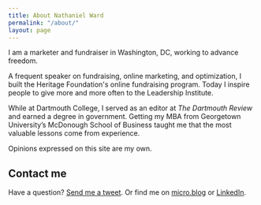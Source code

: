 ```yaml
---
title: About Nathaniel Ward
permalink: "/about/"
layout: page
---
```


I am a marketer and fundraiser in Washington, DC, working to advance freedom.

A frequent speaker on fundraising, online marketing, and optimization, I built the Heritage Foundation's online fundraising program. Today I inspire people to give more and more often to the Leadership Institute.

While at Dartmouth College, I served as an editor at *The Dartmouth Review* and earned a degree in government. Getting my MBA from Georgetown University’s McDonough School of Business taught me that the most valuable lessons come from experience.

Opinions expressed on this site are my own.

## Contact me

Have a question? [Send me a tweet][2]. Or find me on [micro.blog][3] or [LinkedIn][4]. 

 [1]: http://www.dartreview.com/ "The Dartmouth Review"
 [2]: https://twitter.com/?status=Hey,%20@nathanielward%20 "@ me"
 [3]: https://micro.blog/nathanielward "Microbloggery"
 [4]: http://www.linkedin.com/in/nathanieleward/ "Not as bad as Facebook"
